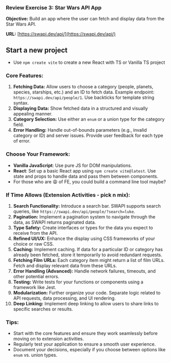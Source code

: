 ### Review Exercise 3: Star Wars API App

**Objective:** Build an app where the user can fetch and display data from the Star Wars API.

**URL:** [https://swapi.dev/api/](https://swapi.dev/api/)

## Start a new project

- Use `npm create vite` to create a new React with TS or Vanilla TS project

### Core Features:

1. **Fetching Data:** Allow users to choose a category (people, planets, species, starships, etc.) and an ID to fetch data. Example endpoint: `https://swapi.dev/api/people/1`. Use backticks for template string syntax.
2. **Displaying Data:** Show fetched data in a structured and visually appealing manner.
3. **Category Selection:** Use either an `enum` or a union type for the category field.
4. **Error Handling:** Handle out-of-bounds parameters (e.g., invalid category or ID) and server issues. Provide user feedback for each type of error.

### Choose Your Framework:

- **Vanilla JavaScript**: Use pure JS for DOM manipulations.
- **React**: Set up a basic React app using `npm create vite@latest`. Use state and props to handle data and pass them between components.
- For those who are 😩 of FE, you could build a command line tool maybe?

### If Time Allows (Extension Activities - pick n mix):

1. **Search Functionality:** Introduce a search bar. SWAPI supports search queries, like `https://swapi.dev/api/people/?search=luke`.
2. **Pagination:** Implement a pagination system to navigate through the data, as SWAPI returns paginated data.
3. **Type Safety:** Create interfaces or types for the data you expect to receive from the API.
4. **Refined UI/UX:** Enhance the display using CSS frameworks of your choice or raw CSS.
5. **Caching:** Implement caching. If data for a particular ID or category has already been fetched, store it temporarily to avoid redundant requests.
6. **Fetching Film URLs:** Each category item might return a list of film URLs. Fetch and display relevant data from these URLs.
7. **Error Handling (Advanced):** Handle network failures, timeouts, and other potential errors.
8. **Testing:** Write tests for your functions or components using a framework like Jest.
9. **Modularization:** Further organize your code. Separate logic related to API requests, data processing, and UI rendering.
10. **Deep Linking:** Implement deep linking to allow users to share links to specific searches or results.

### Tips:

- Start with the core features and ensure they work seamlessly before moving on to extension activities.
- Regularly test your application to ensure a smooth user experience.
- Document your decisions, especially if you choose between options like `enum` vs. union types.
